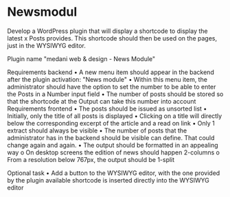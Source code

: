 # Newsmodul
  Develop a WordPress plugin that will display a shortcode to display the latest x Posts provides. 
  This shortcode should then be used on the pages, just in the WYSIWYG editor.   
  
  Plugin name "medani web & design - News Module"  
  
  Requirements backend
  • A new menu item should appear in the backend after the plugin activation: "News module" 
  • Within this menu item, the administrator should have the option to set the number to be able to enter the Posts in a Number input field 
  • The number of posts should be stored so that the shortcode at the Output can take this number into account   Requirements frontend • The posts should be issued as unsorted list 
  • Initially, only the title of all posts is displayed 
  • Clicking on a title will directly below the corresponding excerpt of the article and a read on link 
  • Only 1 extract should always be visible 
  • The number of posts that the administrator has in the backend should be visible can define. That could change again and again. 
  • The output should be formatted in an appealing way o On desktop screens the edition of news should happen 2-columns o From a resolution below 767px, the output should be 1-split 
  
  Optional task 
  • Add a button to the WYSIWYG editor, with the one provided by the plugin available shortcode is inserted directly into the WYSIWYG editor

